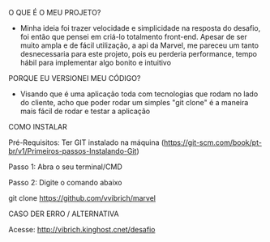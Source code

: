 O QUE É O MEU PROJETO?

- Minha ideia foi trazer velocidade e simplicidade na resposta do desafio, foi então que pensei em criá-lo totalmento front-end.
Apesar de ser muito ampla e de fácil utilização, a api da Marvel, me pareceu um tanto desnecessaria para este projeto, pois eu perderia performance,
tempo hábil para implementar algo bonito e intuitivo

PORQUE EU VERSIONEI MEU CÓDIGO?

- Visando que é uma aplicação toda com tecnologias que rodam no lado do cliente, acho que poder rodar um simples "git clone" 
é a maneira mais fácil de rodar e testar a aplicação

COMO INSTALAR

Pré-Requisitos: Ter GIT instalado na máquina (https://git-scm.com/book/pt-br/v1/Primeiros-passos-Instalando-Git)

Passo 1: Abra o seu terminal/CMD

Passo 2: Digite o comando abaixo

git clone https://github.com/vvibrich/marvel


CASO DER ERRO / ALTERNATIVA

Acesse: http://vibrich.kinghost.cnet/desafio
